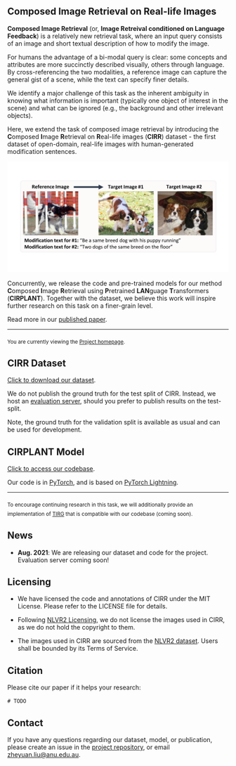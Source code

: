 ## Composed Image Retrieval on Real-life Images

**Composed Image Retrieval** (or, **Image Retreival conditioned on Language Feedback**) is a relatively new retrieval task, where an input query consists of an image and short textual description of how to modify the image. 

For humans the advantage of a bi-modal query is clear: some concepts and attributes are more succinctly described visually, others through language. By cross-referencing the two modalities, a reference image can capture the general gist of a scene, while the text can specify finer details.

We identify a major challenge of this task as the inherent ambiguity in knowing what information is important (typically one object of interest in the scene) and what can be ignored (e.g., the background and other irrelevant objects).

Here, we extend the task of composed image retrieval by introducing the **C**omposed **I**mage **R**etrieval on **R**eal-life images (**CIRR**) dataset - the first dataset of open-domain, real-life images with human-generated modification sentences.

![Demo image from CIRR data](demo_imgs/project_page_demo_img_0.png)

Concurrently, we release the code and pre-trained models for our method **C**omposed **I**mage **R**etrieval using **P**retrained **LAN**guage **T**ransformers (**CIRPLANT**). Together with the dataset, we believe this work will inspire further research on this task on a finer-grain level.

Read more in our [published paper](#).

----
<sub>You are currently viewing the [Project homepage](https://cuberick-orion.github.io/CIRR/).</sub>


## CIRR Dataset

<!-- ### Download -->

[Click to download our dataset](https://github.com/Cuberick-Orion/CIRR).

<!-- ### Test-split Evaluation Server -->

We do not publish the ground truth for the test split of CIRR. Instead, we host an [evaluation server](https://cirr.cecs.anu.edu.au/), should you prefer to publish results on the test-split.

Note, the ground truth for the validation split is available as usual and can be used for development.

## CIRPLANT Model

[Click to access our codebase](https://github.com/Cuberick-Orion/CIRPLANT).

Our code is in [PyTorch](https://pytorch.org/), and is based on [PyTorch Lightning](https://www.pytorchlightning.ai/). 

----
<sub>To encourage continuing research in this task, we will additionally provide an implementation of [TIRG](https://github.com/google/tirg) that is compatible with our codebase (coming soon).</sub>

## News
 - **Aug. 2021**: We are releasing our dataset and code for the project. Evaluation server coming soon!

## Licensing

 - We have licensed the code and annotations of CIRR under the MIT License. Please refer to the LICENSE file for details.

 - Following [NLVR2 Licensing](https://github.com/lil-lab/nlvr#licensing), we do not license the images used in CIRR, as we do not hold the copyright to them.

 - The images used in CIRR are sourced from the [NLVR2 dataset](https://lil.nlp.cornell.edu/nlvr/). Users shall be bounded by its Terms of Service.
 
## Citation

Please cite our paper if it helps your research:

```
# TODO
```

## Contact

If you have any questions regarding our dataset, model, or publication, please create an issue in the [project repository](https://github.com/Cuberick-Orion/CIRR/issues), or email [zheyuan.liu@anu.edu.au](mailto:zheyuan.liu@anu.edu.au).